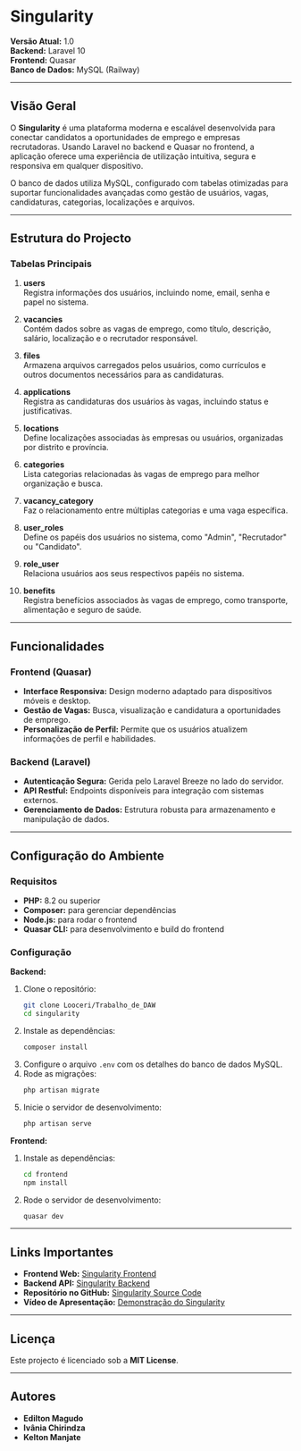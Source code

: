 # **Singularity**

**Versão Atual:** 1.0  
**Backend:** Laravel 10  
**Frontend:** Quasar  
**Banco de Dados:** MySQL (Railway)  

---

## **Visão Geral**

O **Singularity** é uma plataforma moderna e escalável desenvolvida para conectar candidatos a oportunidades de emprego e empresas recrutadoras. Usando Laravel no backend e Quasar no frontend, a aplicação oferece uma experiência de utilização intuitiva, segura e responsiva em qualquer dispositivo.  

O banco de dados utiliza MySQL, configurado com tabelas otimizadas para suportar funcionalidades avançadas como gestão de usuários, vagas, candidaturas, categorias, localizações e arquivos.  

---

## **Estrutura do Projecto**

### **Tabelas Principais**

1. **users**  
   Registra informações dos usuários, incluindo nome, email, senha e papel no sistema.  

2. **vacancies**  
   Contém dados sobre as vagas de emprego, como título, descrição, salário, localização e o recrutador responsável.  

3. **files**  
   Armazena arquivos carregados pelos usuários, como currículos e outros documentos necessários para as candidaturas.  

4. **applications**  
   Registra as candidaturas dos usuários às vagas, incluindo status e justificativas.  

5. **locations**  
   Define localizações associadas às empresas ou usuários, organizadas por distrito e província.  

6. **categories**  
   Lista categorias relacionadas às vagas de emprego para melhor organização e busca.  

7. **vacancy_category**  
   Faz o relacionamento entre múltiplas categorias e uma vaga específica.  

8. **user_roles**  
   Define os papéis dos usuários no sistema, como "Admin", "Recrutador" ou "Candidato".  

9. **role_user**  
   Relaciona usuários aos seus respectivos papéis no sistema.  

10. **benefits**  
    Registra benefícios associados às vagas de emprego, como transporte, alimentação e seguro de saúde.  

---

## **Funcionalidades**

### **Frontend (Quasar)**  
- **Interface Responsiva:** Design moderno adaptado para dispositivos móveis e desktop.  
- **Gestão de Vagas:** Busca, visualização e candidatura a oportunidades de emprego.  
- **Personalização de Perfil:** Permite que os usuários atualizem informações de perfil e habilidades.  

### **Backend (Laravel)**  
- **Autenticação Segura:** Gerida pelo Laravel Breeze no lado do servidor.  
- **API Restful:** Endpoints disponíveis para integração com sistemas externos.  
- **Gerenciamento de Dados:** Estrutura robusta para armazenamento e manipulação de dados.  

---

## **Configuração do Ambiente**

### **Requisitos**  
- **PHP:** 8.2 ou superior  
- **Composer:** para gerenciar dependências  
- **Node.js:** para rodar o frontend  
- **Quasar CLI:** para desenvolvimento e build do frontend  

### **Configuração**

**Backend:**  
1. Clone o repositório:  
   ```bash
   git clone Looceri/Trabalho_de_DAW
   cd singularity
   ```
2. Instale as dependências:  
   ```bash
   composer install
   ```
3. Configure o arquivo `.env` com os detalhes do banco de dados MySQL.  
4. Rode as migrações:  
   ```bash
   php artisan migrate
   ```
5. Inicie o servidor de desenvolvimento:  
   ```bash
   php artisan serve
   ```

**Frontend:**  
1. Instale as dependências:  
   ```bash
   cd frontend
   npm install
   ```
2. Rode o servidor de desenvolvimento:  
   ```bash
   quasar dev
   ```

---

## **Links Importantes**

- **Frontend Web:** [Singularity Frontend](https://singularity-41954.web.app/#/)  
- **Backend API:** [Singularity Backend](https://singularity-server-production.up.railway.app/)  
- **Repositório no GitHub:** [Singularity Source Code](https://github.com/Looceri/Trabalho_de_DAW)  
- **Vídeo de Apresentação:** [Demonstração do Singularity](https://drive.google.com/uc?id=1IcaTNrG9OVeoyetx2dA_eCSIgyqvHJ5q&export=download)  

---

## **Licença**

Este projecto é licenciado sob a **MIT License**.  

---

## **Autores**

- **Edilton Magudo**  
- **Ivânia Chirindza**  
- **Kelton Manjate**  
